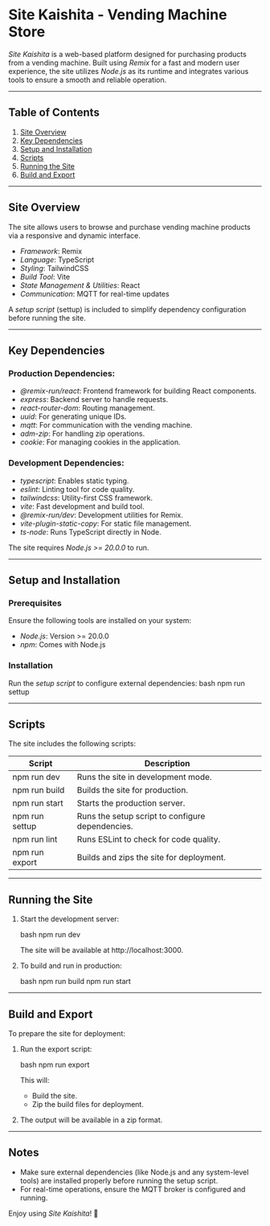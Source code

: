 # Site Kaishita - Vending Machine Store

*Site Kaishita* is a web-based platform designed for purchasing products from a vending machine. Built using *Remix* for a fast and modern user experience, the site utilizes *Node.js* as its runtime and integrates various tools to ensure a smooth and reliable operation.

---

## Table of Contents

1. [Site Overview](#site-overview)
2. [Key Dependencies](#key-dependencies)
3. [Setup and Installation](#setup-and-installation)
4. [Scripts](#scripts)
5. [Running the Site](#running-the-site)
6. [Build and Export](#build-and-export)

---

## Site Overview

The site allows users to browse and purchase vending machine products via a responsive and dynamic interface.

- *Framework*: Remix
- *Language*: TypeScript
- *Styling*: TailwindCSS
- *Build Tool*: Vite
- *State Management & Utilities*: React
- *Communication*: MQTT for real-time updates

A *setup script* (settup) is included to simplify dependency configuration before running the site.

---

## Key Dependencies

### Production Dependencies:

- *@remix-run/react*: Frontend framework for building React components.
- *express*: Backend server to handle requests.
- *react-router-dom*: Routing management.
- *uuid*: For generating unique IDs.
- *mqtt*: For communication with the vending machine.
- *adm-zip*: For handling zip operations.
- *cookie*: For managing cookies in the application.

### Development Dependencies:

- *typescript*: Enables static typing.
- *eslint*: Linting tool for code quality.
- *tailwindcss*: Utility-first CSS framework.
- *vite*: Fast development and build tool.
- *@remix-run/dev*: Development utilities for Remix.
- *vite-plugin-static-copy*: For static file management.
- *ts-node*: Runs TypeScript directly in Node.

The site requires *Node.js >= 20.0.0* to run.

---

## Setup and Installation

### Prerequisites

Ensure the following tools are installed on your system:

- *Node.js*: Version >= 20.0.0
- *npm*: Comes with Node.js

### Installation

Run the *setup script* to configure external dependencies:
   bash
   npm run settup
   

---

## Scripts

The site includes the following scripts:

| Script           | Description                                      |
| ---------------- | ------------------------------------------------ |
| npm run dev    | Runs the site in development mode.               |
| npm run build  | Builds the site for production.                  |
| npm run start  | Starts the production server.                    |
| npm run settup | Runs the setup script to configure dependencies. |
| npm run lint   | Runs ESLint to check for code quality.           |
| npm run export | Builds and zips the site for deployment.         |

---

## Running the Site

1. Start the development server:

   bash
   npm run dev
   

   The site will be available at http://localhost:3000.

2. To build and run in production:

   bash
   npm run build
   npm run start
   

---

## Build and Export

To prepare the site for deployment:

1. Run the export script:

   bash
   npm run export
   

   This will:

   - Build the site.
   - Zip the build files for deployment.

2. The output will be available in a zip format.

---

## Notes

- Make sure external dependencies (like Node.js and any system-level tools) are installed properly before running the setup script.
- For real-time operations, ensure the MQTT broker is configured and running.

Enjoy using *Site Kaishita*! 🚀
